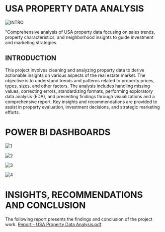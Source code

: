 # USA PROPERTY DATA ANALYSIS

![INTRO](https://github.com/user-attachments/assets/674b9b37-ab99-4e10-9cbe-a2cb2cf623c1)

"Comprehensive analysis of USA property data focusing on sales trends, property characteristics, and neighborhood insights to guide investment and marketing strategies.

## INTRODUCTION

This project involves cleaning and analyzing property data to derive actionable insights on various aspects of the real estate market. The objective is to understand trends and patterns related to property prices, types, sizes, and other factors. The analysis includes handling missing values, correcting errors, standardizing formats, performing exploratory data analysis (EDA), and presenting findings through visualizations and a comprehensive report. Key insights and recommendations are provided to assist in property evaluation, investment decisions, and strategic marketing efforts.

# POWER BI DASHBOARDS

![1](https://github.com/user-attachments/assets/10d6fa4d-cb10-4e4b-939e-95c7c7dcb823)

![2](https://github.com/user-attachments/assets/389a5cf8-8440-4c5e-aff9-198b99f54509)

![3](https://github.com/user-attachments/assets/f85dc9e8-b6ff-4bfb-aa02-4b1d43d22327)

![4](https://github.com/user-attachments/assets/3e6a2b27-f183-4448-b4b7-978fe7cb9787)

# INSIGHTS, RECOMMENDATIONS AND CONCLUSION

The following report presents the findings and conclusion of the project work. 
[Report - USA Property Data Analysis.pdf](https://github.com/user-attachments/files/16403817/Report.-.USA.Property.Data.Analysis.pdf)

